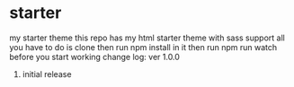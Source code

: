 # starter
my starter theme
this repo has my html starter theme with sass support 
all you have to do is clone then run npm install in it then run npm run watch before you start working
change log:
ver 1.0.0
1) initial release
